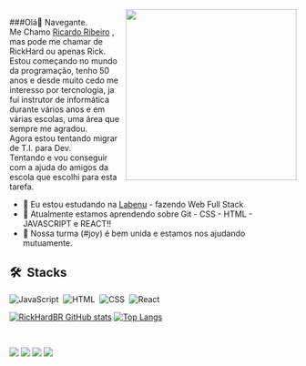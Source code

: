 <img align="right" height="300em" width="300em" src="https://i.pinimg.com/originals/e4/26/70/e426702edf874b181aced1e2fa5c6cde.gif"/>

###Olá👋 Navegante.<br />
Me Chamo [Ricardo Ribeiro](https://github.com/RickHardBR/RickHardBR/blob/main/README.md) , mas pode me chamar de RickHard ou apenas Rick.<br />
Estou  começando no mundo da programação, tenho 50 anos e desde muito cedo me interesso por tercnologia, ja fui instrutor de informática durante vários anos e em várias escolas,
uma área que sempre me agradou.<br />
Agora estou tentando migrar de T.I. para Dev.<br />
Tentando e vou conseguir com a ajuda do amigos da escola que escolhi para esta tarefa.
- 🔭 Eu estou estudando na [Labenu](https://www.labenu.com.br/) - fazendo Web Full Stack
- 🌱 Atualmente estamos aprendendo sobre Git - CSS - HTML - JAVASCRIPT e REACT!!
- 🤝 Nossa turma (#joy) é bem unida e estamos nos ajudando mutuamente.


## 🛠 &nbsp;Stacks
 
![JavaScript](https://img.shields.io/badge/-JavaScript-blueviolet?style=flat&logo=javascript)&nbsp;
![HTML](https://img.shields.io/badge/-HTML-blueviolet?style=flat&logo=HTML5)&nbsp;
![CSS](https://img.shields.io/badge/-CSS-blueviolet?style=flat&logo=CSS3&logoColor=1572B6)&nbsp;
![React](https://img.shields.io/badge/-React-blueviolet?style=flat&logo=react)&nbsp;


[![RickHardBR GitHub stats](https://github-readme-stats.vercel.app/api?username=RickHardBR&show_icons=true&theme=highcontrast )](https://github.com/RickHardBR/github-readme-stats)
[![Top Langs](https://github-readme-stats.vercel.app/api/top-langs/?username=RickHardBR)](https://github.com/RickHardBR/github-readme-stats)

<br>

[<img src="https://img.shields.io/badge/twitter-%231DA1F2.svg?&style=for-the-badge&logo=twitter&logoColor=white" />](https://twitter.com/rickhards)
[<img src="https://img.shields.io/badge/linkedin-%230077B5.svg?&style=for-the-badge&logo=linkedin&logoColor=white" />](https://www.linkedin.com/in/ricardo-rickhardwares/) [<img src = "https://img.shields.io/badge/instagram-%23E4405F.svg?&style=for-the-badge&logo=instagram&logoColor=white">](https://www.instagram.com/rickhardribeiro/) [<img src = "https://img.shields.io/badge/facebook-%231877F2.svg?&style=for-the-badge&logo=facebook&logoColor=white">](https://www.facebook.com/RickHardL)



